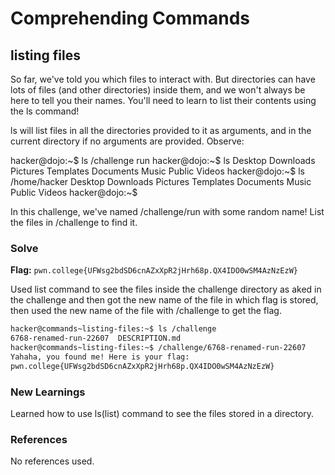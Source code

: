 # Comprehending Commands

## listing files
So far, we've told you which files to interact with. But directories can have lots of files (and other directories) inside them, and we won't always be here to tell you their names. You'll need to learn to list their contents using the ls command!

ls will list files in all the directories provided to it as arguments, and in the current directory if no arguments are provided. Observe:

hacker@dojo:~$ ls /challenge
run
hacker@dojo:~$ ls
Desktop    Downloads  Pictures  Templates
Documents  Music      Public    Videos
hacker@dojo:~$ ls /home/hacker
Desktop    Downloads  Pictures  Templates
Documents  Music      Public    Videos
hacker@dojo:~$

In this challenge, we've named /challenge/run with some random name! List the files in /challenge to find it.

### Solve
**Flag:** `pwn.college{UFWsg2bdSD6cnAZxXpR2jHrh68p.QX4IDO0wSM4AzNzEzW}`

Used list command to see the files inside the challenge directory as aked in the challenge and then got the new name of the file in which flag is stored, then used the new name of the file with /challenge to get the flag.

```bash
hacker@commands~listing-files:~$ ls /challenge
6768-renamed-run-22607  DESCRIPTION.md
hacker@commands~listing-files:~$ /challenge/6768-renamed-run-22607
Yahaha, you found me! Here is your flag:
pwn.college{UFWsg2bdSD6cnAZxXpR2jHrh68p.QX4IDO0wSM4AzNzEzW}
```

### New Learnings
Learned how to use ls(list) command to see the files stored in a directory.

### References 
No references used.
